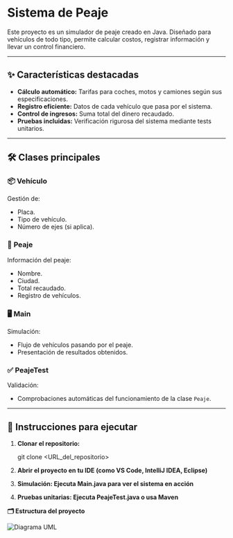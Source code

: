 # **Sistema de Peaje**

Este proyecto es un simulador de peaje creado en Java. Diseñado para vehículos de todo tipo, permite calcular costos, registrar información y llevar un control financiero.

---

## ✨ **Características destacadas**

- **Cálculo automático:** Tarifas para coches, motos y camiones según sus especificaciones.
- **Registro eficiente:** Datos de cada vehículo que pasa por el sistema.
- **Control de ingresos:** Suma total del dinero recaudado.
- **Pruebas incluidas:** Verificación rigurosa del sistema mediante tests unitarios.

---

## 🛠️ **Clases principales**

### 📦 **Vehículo**
Gestión de:
- Placa.
- Tipo de vehículo.
- Número de ejes (si aplica).

### 🚧 **Peaje**
Información del peaje:
- Nombre.
- Ciudad.
- Total recaudado.
- Registro de vehículos.

### 🖥️ **Main**
Simulación:
- Flujo de vehículos pasando por el peaje.
- Presentación de resultados obtenidos.

### ✅ **PeajeTest**
Validación:
- Comprobaciones automáticas del funcionamiento de la clase `Peaje`.

---

## 🔧 **Instrucciones para ejecutar**

1. **Clonar el repositorio:**

   git clone <URL_del_repositorio>


2. **Abrir el proyecto en tu IDE (como VS Code, IntelliJ IDEA, Eclipse)**
3. **Simulación: Ejecuta Main.java para ver el sistema en acción**
3. **Pruebas unitarias: Ejecuta PeajeTest.java o usa Maven**


**🗂️ Estructura del proyecto**

![Diagrama UML](https://drive.google.com/uc?id=1D037Ax8AibBZ4K8Om_M06411BrCO0wh_)
